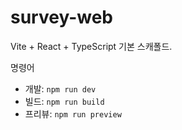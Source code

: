 # survey-web

Vite + React + TypeScript 기본 스캐폴드.

명령어
- 개발: `npm run dev`
- 빌드: `npm run build`
- 프리뷰: `npm run preview`










